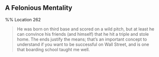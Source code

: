 ## A Felonious Mentality
%% Location 262 
> He was born on third base and scored on a wild pitch, but at least he can convince his friends (and himself) that he hit a triple and stole home. The ends justify the means; that’s an important concept to understand if you want to be successful on Wall Street, and is one that boarding school taught me well. 